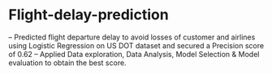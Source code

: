 # Flight-delay-prediction
– Predicted flight departure delay to avoid losses of customer and airlines using Logistic Regression on US DOT
dataset and secured a Precision score of 0.62
– Applied Data exploration, Data Analysis, Model Selection & Model evaluation to obtain the best score.
